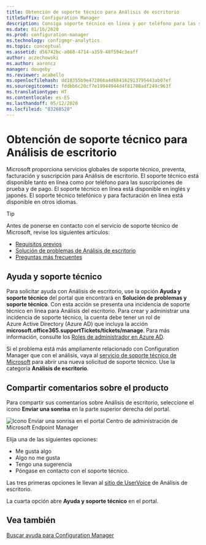 ```yaml
---
title: Obtención de soporte técnico para Análisis de escritorio
titleSuffix: Configuration Manager
description: Consiga soporte técnico en línea y por teléfono para las suscripciones de prueba y de pago de Análisis de escritorio.
ms.date: 01/16/2020
ms.prod: configuration-manager
ms.technology: configmgr-analytics
ms.topic: conceptual
ms.assetid: d56742bc-a060-4714-a359-48f594c3eaff
author: aczechowski
ms.author: aaroncz
manager: dougeby
ms.reviewer: acabello
ms.openlocfilehash: dd18355b9e472866a4d684162913795443ab07ef
ms.sourcegitcommit: fddbb6c20cf7e19944944d4f81788adf249c963f
ms.translationtype: HT
ms.contentlocale: es-ES
ms.lasthandoff: 05/12/2020
ms.locfileid: "83268528"
---
```

# <a name="get-support-for-desktop-analytics"></a>Obtención de soporte técnico para Análisis de escritorio

Microsoft proporciona servicios globales de soporte técnico, preventa, facturación y suscripción para Análisis de escritorio. El soporte técnico está disponible tanto en línea como por teléfono para las suscripciones de prueba y de pago. El soporte técnico en línea está disponible en inglés y japonés. El soporte técnico telefónico y para facturación en línea está disponible en otros idiomas.

> [!TIP]
> Antes de ponerse en contacto con el servicio de soporte técnico de Microsoft, revise los siguientes artículos:
>
> - [Requisitos previos](overview.md#prerequisites)
> - [Solución de problemas de Análisis de escritorio](troubleshooting.md)
> - [Preguntas más frecuentes](faq.md)

## <a name="help-and-support"></a>Ayuda y soporte técnico

Para solicitar ayuda con Análisis de escritorio, use la opción **Ayuda y soporte técnico** del portal que encontrará en **Solución de problemas y soporte técnico**. Con esta acción se presenta una incidencia de soporte técnico en línea para Análisis del escritorio. Para crear y administrar una incidencia de soporte técnico, la cuenta debe tener un rol de Azure Active Directory (Azure AD) que incluya la acción **microsoft.office365.supportTickets/tickets/manage**. Para más información, consulte los [Roles de administrador en Azure AD](https://docs.microsoft.com/azure/active-directory/users-groups-roles/directory-assign-admin-roles).

Si el problema está más ampliamente relacionado con Configuration Manager que con el análisis, vaya al [servicio de soporte técnico de Microsoft](https://aka.ms/cmcbsupport) para abrir una nueva solicitud de soporte técnico. Use la categoría **Análisis de escritorio**.

## <a name="share-product-feedback"></a><a name="bkmk_feedback"></a> Compartir comentarios sobre el producto

<!-- 5451636 -->

Para compartir sus comentarios sobre Análisis de escritorio, seleccione el icono **Enviar una sonrisa** en la parte superior derecha del portal.

![Icono Enviar una sonrisa en el portal Centro de administración de Microsoft Endpoint Manager](media/5451636-portal-feedback.png)

Elija una de las siguientes opciones:

- Me gusta algo
- Algo no me gusta
- Tengo una sugerencia
- Póngase en contacto con el soporte técnico.

Las tres primeras opciones le llevan al [sitio de UserVoice](https://configurationmanager.uservoice.com/forums/300492-ideas?category_id=366805) de Análisis de escritorio.

La cuarta opción abre **Ayuda y soporte técnico** en el portal.

## <a name="see-also"></a>Vea también

[Buscar ayuda para Configuration Manager](../core/understand/find-help.md)
